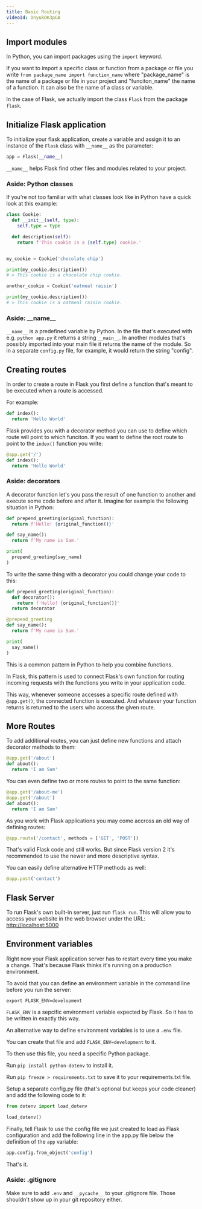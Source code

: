 ```yaml
---
title: Basic Routing
videoId: DnyukDK3pGA
---
```


## Import modules

In Python, you can import packages using the `import` keyword. 

If you want to import a specific class or function from a package or file you write `from package_name import function_name` where "package_name" is the name of a package or file in your project and "funciton_name" the name of a function. It can also be the name of a class or variable. 

In the case of Flask, we actually import the class `Flask` from the package `flask`. 

## Initialize Flask application

To initialize your flask application, create a variable and assign it to an instance of the `Flask` class with `__name__` as the parameter:

```py
app = Flask(__name__)
```

`__name__` helps Flask find other files and modules related to your project.

### Aside: Python classes

If you're not too familiar with what classes look like in Python have a quick look at this example: 

```py
class Cookie:
  def __init__(self, type):
    self.type = type

  def description(self):
    return f'This cookie is a {self.type} cookie.'


my_cookie = Cookie('chocolate chip')

print(my_cookie.description())
# > This cookie is a chocolate chip cookie.

another_cookie = Cookie('oatmeal raisin')

print(my_cookie.description())
# > This cookie is a oatmeal raisin cookie.
```

### Aside: \_\_name__

`__name__` is a predefined variable by Python. In the file that's executed with e.g. `python app.py` it returns a string `__main__`. In another modules that's possibly imported into your main file it returns the name of the module. So in a separate `config.py` file, for example, it would return the string "config". 

## Creating routes

In order to create a route in Flask you first define a function that's meant to be executed when a route is accessed. 

For example: 

```py
def index():
  return 'Hello World'
```

Flask provides you with a decorator method you can use to define which route will point to which funciton. If you want to define the root route to point to the `index()` function you write: 


```py
@app.get('/')
def index():
  return 'Hello World'
```

### Aside: decorators

A decorator function let's you pass the result of one function to another and execute some code before and after it. Imagine for example the following situation in Python: 

```py
def prepend_greeting(original_function):
  return f'Hello! {original_function()}'

def say_name():
  return f'My name is Sam.'

print(
  prepend_greeting(say_name)
)
```

To write the same thing with a decorator you could change your code to this: 

```py
def prepend_greeting(original_function):
  def decorator():
    return f'Hello! {original_function()}'
  return decorator

@prepend_greeting
def say_name():
  return f'My name is Sam.'

print(
  say_name()
)
```

This is a common pattern in Python to help you combine functions. 

In Flask, this pattern is used to connect Flask's own function for routing incoming requests with the functions you write in your application code. 

This way, whenever someone accesses a specific route defined with `@app.get()`, the connected function is executed. And whatever your function returns is returned to the users who access the given route. 

## More Routes

To add additional routes, you can just define new functions and attach decorator methods to them: 

```py
@app.get('/about')
def about():
  return 'I am Sam'
```

You can even define two or more routes to point to the same function: 


```py
@app.get('/about-me')
@app.get('/about')
def about():
  return 'I am Sam'
```

As you work with Flask applications you may come accross an old way of defining routes: 

```py
@app.route('/contact', methods = ['GET', 'POST'])
```

That's valid Flask code and still works. But since Flask version 2 it's recommended to use the newer and more descriptive syntax. 

You can easily define alternative HTTP methods as well: 

```py
@app.post('contact')
```

## Flask Server

To run Flask's own built-in server, just run `flask run`. This will allow you to access your website in the web browser under the URL: [http://localhost:5000]()

## Environment variables

Right now your Flask application server has to restart every time you make a change. That's because Flask thinks it's running on a production environment.

To avoid that you can define an environment variable in the command line before you run the server:

```
export FLASK_ENV=development
```

`FLASK_ENV` is a sepcific environment variable expected by Flask. So it has to be written in exactly this way. 

An alternative way to define environment variables is to use a `.env` file. 

You can create that file and add `FLASK_ENV=development` to it. 

To then use this file, you need a specific Python package.

Run `pip install python-dotenv` to install it. 

Run `pip freeze > requirements.txt` to save it to your requirements.txt file.

Setup a separate config.py file (that's optional but keeps your code cleaner) and add the following code to it: 

```py
from dotenv import load_dotenv

load_dotenv()
```

Finally, tell Flask to use the config file we just created to load as Flask configuration and add the following line in the app.py file below the definition of the `app` variable:

```py
app.config.from_object('config')
```

That's it. 

### Aside: .gitignore

Make sure to add `.env` and `__pycache__` to your .gitignore file. Those shouldn't show up in your git repository either.